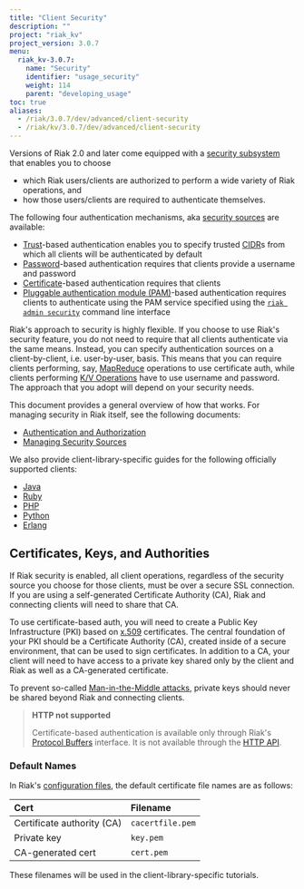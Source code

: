 ```yaml
---
title: "Client Security"
description: ""
project: "riak_kv"
project_version: 3.0.7
menu:
  riak_kv-3.0.7:
    name: "Security"
    identifier: "usage_security"
    weight: 114
    parent: "developing_usage"
toc: true
aliases:
  - /riak/3.0.7/dev/advanced/client-security
  - /riak/kv/3.0.7/dev/advanced/client-security
---
```


Versions of Riak 2.0 and later come equipped with a [security subsystem]({{<baseurl>}}riak/kv/3.0.7/using/security/basics) that enables you to choose

* which Riak users/clients are authorized to perform a wide variety of
  Riak operations, and
* how those users/clients are required to authenticate themselves.

The following four authentication mechanisms, aka [security sources]({{<baseurl>}}riak/kv/3.0.7/using/security/managing-sources/) are available:

* [Trust]({{<baseurl>}}riak/kv/3.0.7/using/security/managing-sources/#trust-based-authentication)-based
  authentication enables you to specify trusted
  [CIDR](http://en.wikipedia.org/wiki/Classless_Inter-Domain_Routing)s
  from which all clients will be authenticated by default
* [Password]({{<baseurl>}}riak/kv/3.0.7/using/security/managing-sources/#password-based-authentication)-based authentication requires
  that clients provide a username and password
* [Certificate]({{<baseurl>}}riak/kv/3.0.7/using/security/managing-sources/#certificate-based-authentication)-based authentication
  requires that clients
* [Pluggable authentication module (PAM)]({{<baseurl>}}riak/kv/3.0.7/using/security/managing-sources/#pam-based-authentication)-based authentication requires
  clients to authenticate using the PAM service specified using the
  [`riak admin security`]({{<baseurl>}}riak/kv/3.0.7/using/security/managing-sources/#managing-sources)
  command line interface

Riak's approach to security is highly flexible. If you choose to use
Riak's security feature, you do not need to require that all clients
authenticate via the same means. Instead, you can specify authentication
sources on a client-by-client, i.e. user-by-user, basis. This means that
you can require clients performing, say, [MapReduce]({{<baseurl>}}riak/kv/3.0.7/developing/usage/mapreduce/)
operations to use certificate auth, while clients performing [K/V Operations]({{<baseurl>}}riak/kv/3.0.7/developing/usage) have to use username and password. The approach
that you adopt will depend on your security needs.

This document provides a general overview of how that works. For
managing security in Riak itself, see the following documents:

* [Authentication and Authorization]({{<baseurl>}}riak/kv/3.0.7/using/security/basics)
* [Managing Security Sources]({{<baseurl>}}riak/kv/3.0.7/using/security/managing-sources/)

We also provide client-library-specific guides for the following
officially supported clients:

* [Java]({{<baseurl>}}riak/kv/3.0.7/developing/usage/security/java)
* [Ruby]({{<baseurl>}}riak/kv/3.0.7/developing/usage/security/ruby)
* [PHP]({{<baseurl>}}riak/kv/3.0.7/developing/usage/security/php)
* [Python]({{<baseurl>}}riak/kv/3.0.7/developing/usage/security/python)
* [Erlang]({{<baseurl>}}riak/kv/3.0.7/developing/usage/security/erlang)

## Certificates, Keys, and Authorities

If Riak security is enabled, all client operations, regardless of the
security source you choose for those clients, must be over a secure SSL
connection. If you are using a self-generated Certificate Authority
(CA), Riak and connecting clients will need to share that CA.

To use certificate-based auth, you will need to create a Public Key
Infrastructure (PKI) based on
[x.509](http://en.wikipedia.org/wiki/X.509) certificates. The central
foundation of your PKI should be a Certificate Authority (CA), created
inside of a secure environment, that can be used to sign certificates.
In addition to a CA, your client will need to have access to a private
key shared only by the client and Riak as well as a CA-generated
certificate.

To prevent so-called [Man-in-the-Middle
attacks](http://en.wikipedia.org/wiki/Man-in-the-middle_attack), private
keys should never be shared beyond Riak and connecting clients.

> **HTTP not supported**
>
> Certificate-based authentication is available only through Riak's
[Protocol Buffers]({{<baseurl>}}riak/kv/3.0.7/developing/api/protocol-buffers/) interface. It is not available through the
[HTTP API]({{<baseurl>}}riak/kv/3.0.7/developing/api/http).

### Default Names

In Riak's [configuration files]({{<baseurl>}}riak/kv/3.0.7/configuring/reference/#security), the
default certificate file names are as follows:

Cert | Filename
:----|:-------
Certificate authority (CA) | `cacertfile.pem`
Private key | `key.pem`
CA-generated cert | `cert.pem`

These filenames will be used in the client-library-specific tutorials.




